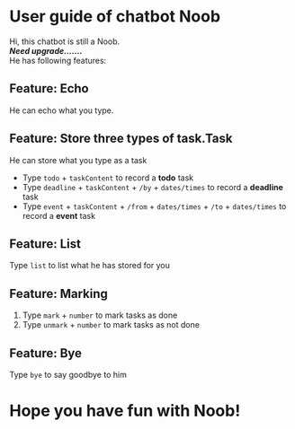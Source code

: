 # User guide of chatbot Noob

Hi, this chatbot is still a Noob.  
***Need upgrade.......***    
He has following features:

## Feature: Echo

He can echo what you type.

## Feature: Store three types of task.Task

He can store what you type as a task
* Type `todo` + `taskContent` to record a **todo** task 
* Type `deadline` + `taskContent` + `/by` + `dates/times` to record a **deadline** task
* Type `event` + `taskContent` + `/from` + `dates/times` + `/to` + `dates/times` to record a **event** task


## Feature: List

Type `list` to list what he has stored for you

## Feature: Marking

1. Type `mark` + `number` to mark tasks as done
2. Type `unmark` + `number` to mark tasks as not done

## Feature: Bye

Type `bye` to say goodbye to him

# Hope you have fun with Noob!
